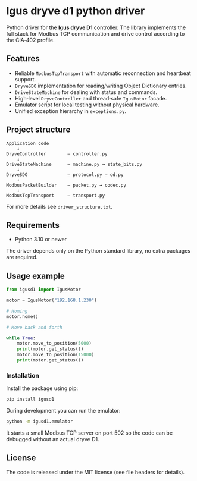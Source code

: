 # Igus dryve d1 python driver

Python driver for the **Igus dryve D1** controller.  The library implements the
full stack for Modbus TCP communication and drive control according to the
CiA‑402 profile.

## Features

- Reliable `ModbusTcpTransport` with automatic reconnection and heartbeat
  support.
- `DryveSDO` implementation for reading/writing Object Dictionary entries.
- `DriveStateMachine` for dealing with status and commands.
- High‑level `DryveController` and thread‑safe `IgusMotor` facade.
- Emulator script for local testing without physical hardware.
- Unified exception hierarchy in `exceptions.py`.

## Project structure

```
Application code
    ↓
DryveController        — controller.py
    ↓
DriveStateMachine      — machine.py → state_bits.py
    ↓
DryveSDO               — protocol.py → od.py
    ↓
ModbusPacketBuilder    — packet.py → codec.py
    ↓
ModbusTcpTransport     — transport.py
```

For more details see `driver_structure.txt`.

## Requirements

- Python 3.10 or newer

The driver depends only on the Python standard library, no extra packages are required.

## Usage example


```python
from igusd1 import IgusMotor

motor = IgusMotor("192.168.1.230")

# Homing
motor.home()

# Move back and forth

while True:
    motor.move_to_position(5000)
    print(motor.get_status())
    motor.move_to_position(15000)
    print(motor.get_status())
```

### Installation

Install the package using pip:

```bash
pip install igusd1
```

During development you can run the emulator:

```bash
python -m igusd1.emulator
```

It starts a small Modbus TCP server on port 502 so the code can be debugged without an actual dryve D1.

## License

The code is released under the MIT license (see file headers for details).


